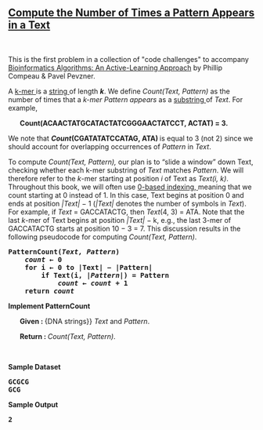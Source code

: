 <h2><a href="https://rosalind.info/problems/ba1a/">Compute the Number of Times a Pattern Appears in a Text</a></h2>

<p>&nbsp;</p>
<p><strong class="example"></strong></p>

<p>This is the first problem in a collection of "code challenges" to accompany <a href="http://bioinformaticsalgorithms.org/"> Bioinformatics Algorithms: An Active-Learning Approach</a> by Phillip Compeau & Pavel Pevzner.</p>
<p>A <a href="https://rosalind.info/glossary/k-mer/"> k-mer </a> is a <a href="https://rosalind.info/glossary/string/">string </a> of length <strong><i>k</i></strong>. We define <i>Count(Text, Pattern)</i> as the number of times that a <i>k-mer Pattern appears</i> as a <a href="https://rosalind.info/glossary/substring/">substring </a> of <i>Text</i>. For example,</p>
<ol>
    <strong> Count(ACAACTATGCATACTATCGGGAACTATCCT, ACTAT) = 3.</strong>
</ol>
<p>We note that <strong><i>Count</i>(CGATATATCCATAG, ATA) </strong> is equal to 3 (not 2) since we should account for overlapping occurrences of <i>Pattern</i> in <i>Text</i>.</p>

<p>To compute <i>Count(Text, Pattern),</i> our plan is to “slide a window” down Text, checking whether each k-mer substring of <i>Text</i> matches <i>Pattern</i>. We will therefore refer to the <i>k</i>-mer starting at position <i>i</i> of Text as <i>Text(i, k)</i>. Throughout this book, we will often use <a href="https://rosalind.info/glossary/0-based-numbering/"> 0-based indexing, </a> meaning that we count starting at 0 instead of 1. In this case, Text begins at position 0 and ends at position <i>|Text|</i> − 1 (<i>|Text|</i> denotes the number of symbols in <i>Text</i>). For example, if <i>Text</i> = GACCATACTG, then <i>Text</i>(4, 3) = ATA. Note that the last <i>k</i>-mer of Text begins at position <i>|Text|</i> − k, e.g., the last 3-mer of GACCATACTG starts at position 10 − 3 = 7. This discussion results in the following pseudocode for computing <i>Count(Text, Pattern)</i>.</p>



<pre>
<strong>PatternCount(<i>Text, Pattern</i>)
    <i>count</i> ← 0
    for i ← 0 to |Text| − |Pattern|
        if Text(i, |<i>Pattern</i>|) = Pattern
            <i>count ← count</i> + 1
    return <i>count</i></strong>
</pre>

<strong>Implement PatternCount</strong>

<ol>
<p><strong>Given : </strong>{DNA strings}} <i>Text</i> and <i>Pattern</i>.</p>
<p><strong>Return : </strong><i>Count(Text, Pattern)</i>.</p>
</ol>

<p>&nbsp;</p>
<p><strong class="example">Sample Dataset</strong></p>
<pre>
<strong>GCGCG
GCG</strong>
</pre>
<p><strong class="example"> Sample Output</strong></p>
<pre>
<strong>2</strong>
</pre>
